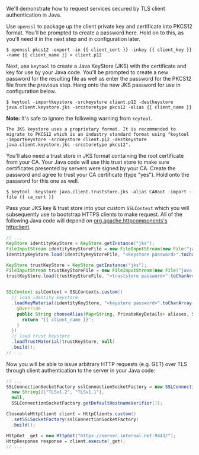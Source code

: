 We'll demonstrate how to request services secured by TLS client authentication in Java.

Use `openssl` to package up the client private key and certificate into PKCS12 format. You'll be prompted to create a password here. Hold on to this, as you'll need it in the next step and in configuration later.

```shell-session
$ openssl pkcs12 -export -in {{ client_cert }} -inkey {{ client_key }} -name {{ client_name }} > client.p12
```

Next, use `keytool` to create a Java KeyStore (JKS) with the certificate and key for use by your Java code. You'll be prompted to create a new password for the resulting file as well as enter the password for the PKCS12 file from the previous step. Hang onto the new JKS password for use in configuration below.

```shell-session
$ keytool -importkeystore -srckeystore client.p12 -destkeystore java.client.keystore.jks -srcstoretype pkcs12 -alias {{ client_name }}
```

**Note:** It's safe to ignore the following warning from `keytool`.

```
The JKS keystore uses a proprietary format. It is recommended to migrate to PKCS12 which is an industry standard format using "keytool -importkeystore -srckeystore client.p12 -destkeystore java.client.keystore.jks -srcstoretype pkcs12".
```

You'll also need a trust store in JKS format containing the root certificate from your CA. Your Java code will use this trust store to make sure certificates presented by servers were signed by your CA. Create the password and agree to trust your CA certificate (type "yes"). Hold onto the password for this one as well.

```shell-session
$ keytool -keystore java.client.truststore.jks -alias CARoot -import -file {{ ca_cert }}
```

Pass your JKS key & trust store into your custom `SSLContext` which you will subsequently use to bootstrap HTTPS clients to make request. All of the following Java code will depend on [org.apache.httpcomponents's httpclient](https://search.maven.org/artifact/org.apache.httpcomponents/httpclient/4.5.10/jar).

```java
// ...
KeyStore identityKeyStore = KeyStore.getInstance("jks");
FileInputStream identityKeyStoreFile = new FileInputStream(new File("java.client.keystore.jks"));
identityKeyStore.load(identityKeyStoreFile, "<keystore password>".toCharArray());

KeyStore trustKeyStore = KeyStore.getInstance("jks");
FileInputStream trustKeyStoreFile = new FileInputStream(new File("java.client.truststore.jks"));
trustKeyStore.load(trustKeyStoreFile, "<truststore password>".toCharArray());


SSLContext sslContext = SSLContexts.custom()
  // load identity keystore
  .loadKeyMaterial(identityKeyStore, "<keystore password>".toCharArray(), new PrivateKeyStrategy() {
    @Override
    public String chooseAlias(Map<String, PrivateKeyDetails> aliases, Socket socket) {
      return "{{ client_name }}";
    }
  })
  // load trust keystore
  .loadTrustMaterial(trustKeyStore, null)
  .build();
// ...
```

Now you will be able to issue arbitrary HTTP requests (e.g. GET) over TLS through client authentication to the server in your Java code:

```java
// ...
SSLConnectionSocketFactory sslConnectionSocketFactory = new SSLConnectionSocketFactory(sslContext,
  new String[]{"TLSv1.2", "TLSv1.1"},
  null,
  SSLConnectionSocketFactory.getDefaultHostnameVerifier());

CloseableHttpClient client = HttpClients.custom()
  .setSSLSocketFactory(sslConnectionSocketFactory)
  .build();

HttpGet _get = new HttpGet("https://server.internal.net:9443/");
HttpResponse response = client.execute(_get);
// ...
```
